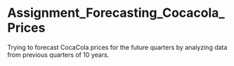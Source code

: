 # Assignment_Forecasting_Cocacola_Prices
Trying to forecast CocaCola prices for the future quarters by analyzing data from previous quarters of 10 years.

